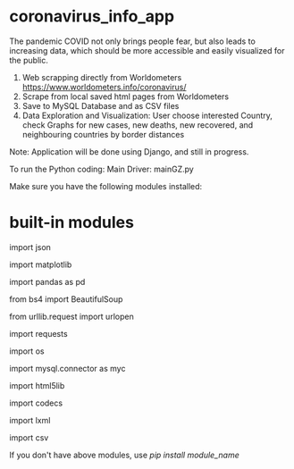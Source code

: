 # coronavirus_info_app
The pandemic COVID not only brings people fear, but also leads to increasing data, which should be more accessible and easily visualized for the public.

1. Web scrapping directly from Worldometers https://www.worldometers.info/coronavirus/
2. Scrape from local saved html pages from Worldometers
3. Save to MySQL Database and as CSV files
4. Data Exploration and Visualization: User choose interested Country, check Graphs for new cases, new deaths, new recovered, and neighbouring countries by border distances

Note: Application will be done using Django, and still in progress.

To run the Python coding:
Main Driver: mainGZ.py

Make sure you have the following modules installed:
# built-in modules

import json

import matplotlib

import pandas as pd

from bs4 import BeautifulSoup

from urllib.request import urlopen

import requests

import os

import mysql.connector as myc

import html5lib

import codecs

import lxml

import csv


If you don't have above modules, use _pip install module_name_
